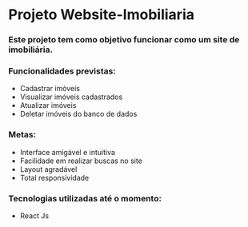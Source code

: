 # Projeto Website-Imobiliaria

### Este projeto tem como objetivo funcionar como um site de imobiliária.

### Funcionalidades previstas:
<ul>
<li>Cadastrar imóveis</li>
<li>Visualizar imóveis cadastrados</li>
<li>Atualizar imóveis</li>
<li>Deletar imóveis do banco de dados</li>
</ul>

### Metas:
<ul>
<li>Interface amigável e intuitiva</li>
<li>Facilidade em realizar buscas no site</li>
<li>Layout agradável</li>
<li>Total responsividade</li>
</ul>


### Tecnologias utilizadas até o momento:
<ul>
<li>React Js</li>
</li>
